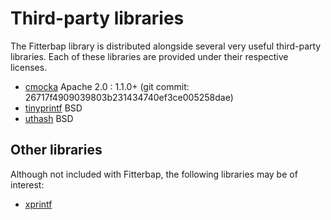 # Third-party libraries

The Fitterbap library is distributed alongside several very useful third-party
libraries.  Each of these libraries are provided under their respective 
licenses.

*   [cmocka](cmocka/LICENSE.txt) Apache 2.0 : 1.1.0+ (git commit: 26717f4909039803b231434740ef3ce005258dae)
*   [tinyprintf](tinyprintf/tinyprintf_LICENSE.BSD-new) BSD
*   [uthash](uthash/LICENSE) BSD

## Other libraries

Although not included with Fitterbap, the following libraries may be of interest:

*   [xprintf](http://elm-chan.org/fsw/strf/xprintf.html)
